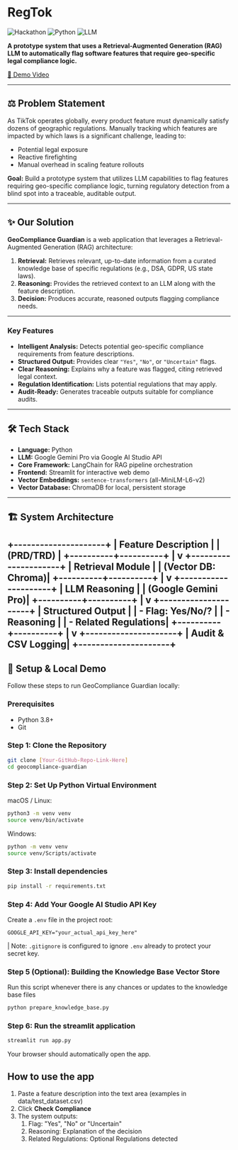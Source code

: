 # RegTok

![Hackathon](https://img.shields.io/badge/Hackathon-TikTok-blue)
![Python](https://img.shields.io/badge/Language-Python-3776AB)
![LLM](https://img.shields.io/badge/LLM-Google%20Gemini%20Pro%202.5-orange)

**A prototype system that uses a Retrieval-Augmented Generation (RAG) LLM to automatically flag software features that require geo-specific legal compliance logic.**

[🎥 Demo Video](Your-YouTube-Link-Here)

---

## ⚖️ Problem Statement

As TikTok operates globally, every product feature must dynamically satisfy dozens of geographic regulations. Manually tracking which features are impacted by which laws is a significant challenge, leading to:

- Potential legal exposure
- Reactive firefighting
- Manual overhead in scaling feature rollouts

**Goal:** Build a prototype system that utilizes LLM capabilities to flag features requiring geo-specific compliance logic, turning regulatory detection from a blind spot into a traceable, auditable output.

---

## ✨ Our Solution

**GeoCompliance Guardian** is a web application that leverages a Retrieval-Augmented Generation (RAG) architecture:

1. **Retrieval:** Retrieves relevant, up-to-date information from a curated knowledge base of specific regulations (e.g., DSA, GDPR, US state laws).
2. **Reasoning:** Provides the retrieved context to an LLM along with the feature description.
3. **Decision:** Produces accurate, reasoned outputs flagging compliance needs.

---

### Key Features

- **Intelligent Analysis:** Detects potential geo-specific compliance requirements from feature descriptions.
- **Structured Output:** Provides clear `"Yes"`, `"No"`, or `"Uncertain"` flags.
- **Clear Reasoning:** Explains why a feature was flagged, citing retrieved legal context.
- **Regulation Identification:** Lists potential regulations that may apply.
- **Audit-Ready:** Generates traceable outputs suitable for compliance audits.

---

## 🛠️ Tech Stack

- **Language:** Python
- **LLM:** Google Gemini Pro via Google AI Studio API
- **Core Framework:** LangChain for RAG pipeline orchestration
- **Frontend:** Streamlit for interactive web demo
- **Vector Embeddings:** `sentence-transformers` (all-MiniLM-L6-v2)
- **Vector Database:** ChromaDB for local, persistent storage

---

## 🏗️ System Architecture

+---------------------+
| Feature Description |
| (PRD/TRD) |
+----------+----------+
|
v
+---------------------+
| Retrieval Module |
| (Vector DB: Chroma)|
+----------+----------+
|
v
+---------------------+
| LLM Reasoning |
| (Google Gemini Pro)|
+----------+----------+
|
v
+---------------------+
| Structured Output |
| - Flag: Yes/No/? |
| - Reasoning |
| - Related Regulations|
+----------+----------+
|
v
+---------------------+
| Audit & CSV Logging|
+---------------------+
---


## 🚀 Setup & Local Demo

Follow these steps to run GeoCompliance Guardian locally:

### Prerequisites

- Python 3.8+
- Git

### Step 1: Clone the Repository

```bash
git clone [Your-GitHub-Repo-Link-Here]
cd geocompliance-guardian
```
### Step 2: Set Up Python Virtual Environment

macOS / Linux:
```bash
python3 -m venv venv
source venv/bin/activate
```

Windows:
```bash
python -m venv venv
source venv/Scripts/activate 
```
### Step 3: Install dependencies
```bash
pip install -r requirements.txt
```

### Step 4: Add Your Google AI Studio API Key
Create a `.env` file in the project root:
```env
GOOGLE_API_KEY="your_actual_api_key_here"
```
| Note: `.gitignore` is configured to ignore `.env` already to protect your secret key.

### Step 5 (Optional): Building the Knowledge Base Vector Store
Run this script whenever there is any chances or updates to the knowledge base files
```bash
python prepare_knowledge_base.py
```

### Step 6: Run the streamlit application
```bash
streamlit run app.py
```
Your browser should automatically open the app.

## How to use the app

1) Paste a feature description into the text area (examples in data/test_dataset.csv)
2) Click <b>Check Compliance</b>
3) The system outputs:
   1) Flag: "Yes", "No" or "Uncertain"
   2) Reasoning: Explanation of the decision
   3) Related Regulations: Optional Regulations detected
